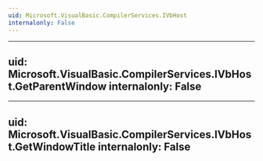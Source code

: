 ```yaml
---
uid: Microsoft.VisualBasic.CompilerServices.IVbHost
internalonly: False
---
```


---
uid: Microsoft.VisualBasic.CompilerServices.IVbHost.GetParentWindow
internalonly: False
---

---
uid: Microsoft.VisualBasic.CompilerServices.IVbHost.GetWindowTitle
internalonly: False
---
